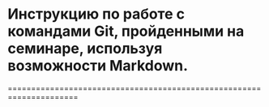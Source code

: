 #  **Инструкцию по работе с командами Git, пройденными на семинаре, используя возможности Markdown.**
=====================================================================



